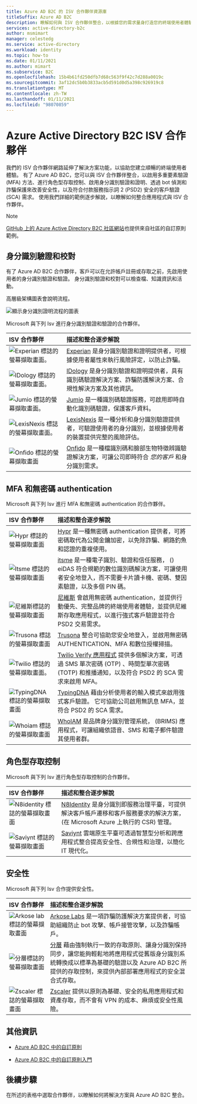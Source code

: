 ```yaml
---
title: Azure AD B2C 的 ISV 合作夥伴資源庫
titleSuffix: Azure AD B2C
description: 瞭解如何與 ISV 合作夥伴整合，以根據您的需求量身打造您的終端使用者體驗。 我們的合作夥伴網路延伸了解決方案功能;啟用 MFA、保護客戶驗證、角色型存取控制;透過身份驗證驗證來對抗詐騙。
services: active-directory-b2c
author: msmimart
manager: celestedg
ms.service: active-directory
ms.workload: identity
ms.topic: how-to
ms.date: 01/11/2021
ms.author: mimart
ms.subservice: B2C
ms.openlocfilehash: 15b4b61fd250dfb7d68c563f9f42c7d288a0019c
ms.sourcegitcommit: 3af12dc5b0b3833acb5d591d0d5a398c926919c8
ms.translationtype: MT
ms.contentlocale: zh-TW
ms.lasthandoff: 01/11/2021
ms.locfileid: "98070859"
---
```

# <a name="azure-active-directory-b2c-isv-partners"></a>Azure Active Directory B2C ISV 合作夥伴

我們的 ISV 合作夥伴網路延伸了解決方案功能，以協助您建立順暢的終端使用者體驗。 有了 Azure AD B2C，您可以與 ISV 合作夥伴整合，以啟用多重要素驗證 (MFA) 方法、進行角色型存取控制、啟用身分識別驗證和證明、透過 bot 偵測和詐騙保護來改善安全性，以及符合付款服務指示詞 2 (PSD2) 安全的客戶驗證 (SCA) 需求。 使用我們詳細的範例逐步解說，以瞭解如何整合應用程式與 ISV 合作夥伴。

>[!NOTE]
>[GitHub 上的 Azure Active Directory B2C 社區網站](https://azure-ad-b2c.github.io/azureadb2ccommunity.io/)也提供來自社區的自訂原則範例。

## <a name="identity-verification-and-proofing"></a>身分識別驗證和校對

有了 Azure AD B2C 合作夥伴，客戶可以在允許帳戶註冊或存取之前，先啟用使用者的身分識別驗證和驗證。 身分識別驗證和校對可以檢查檔、知識資訊和活動。

高層級架構圖表會說明流程。

![顯示身分識別證明流程的圖表](./media/partner-gallery/third-party-identity-proofing.png)

Microsoft 與下列 Isv 進行身分識別驗證和驗證的合作夥伴。

| ISV 合作夥伴 | 描述和整合逐步解說 |
|:-------------------------|:--------------|
|![Experian 標誌的螢幕擷取畫面。](./media/partner-gallery/experian-logo.png) | [Experian](./partner-experian.md) 是身分識別驗證和證明提供者，可根據使用者屬性來執行風險評定，以防止詐騙。 |
|![IDology 標誌的螢幕擷取畫面。](./media/partner-gallery/idology-logo.png) | [IDology](./partner-idology.md) 是身分識別驗證和證明提供者，具有識別碼驗證解決方案、詐騙防護解決方案、合規性解決方案及其他資訊。|
|![Jumio 標誌的螢幕擷取畫面。](./media/partner-gallery/jumio-logo.png) | [Jumio](./partner-jumio.md) 是一種識別碼驗證服務，可啟用即時自動化識別碼驗證，保護客戶資料。 |
| ![LexisNexis 標誌的螢幕擷取畫面。](./media/partner-gallery/lexisnexis-logo.png) | [LexisNexis](./partner-lexisnexis.md) 是一種分析和身分識別驗證提供者，可驗證使用者的身分識別，並根據使用者的裝置提供完整的風險評估。 |
| ![Onfido 標誌的螢幕擷取畫面](./media/partner-gallery/onfido-logo.png) | [Onfido](./partner-onfido.md) 是一種檔識別碼和臉部生物特徵辨識驗證解決方案，可讓公司即時符合 *您的客戶* 和身分識別需求。  |

## <a name="mfa-and-passwordless-authentication"></a>MFA 和無密碼 authentication

Microsoft 與下列 Isv 進行 MFA 和無密碼 authentication 的合作夥伴。

| ISV 合作夥伴 | 描述和整合逐步解說 |
|:-------------------------|:--------------|
| ![Hypr 標誌的螢幕擷取畫面](./media/partner-gallery/hypr-logo.png) | [Hypr](./partner-hypr.md) 是一種無密碼 authentication 提供者，可將密碼取代為公開金鑰加密，以免除詐騙、網路釣魚和認證的重複使用。 |
| ![Itsme 標誌的螢幕擷取畫面](./media/partner-gallery/itsme-logo.png) | [itsme](./partner-itsme.md) 是一種電子識別、驗證和信任服務， () eiDAS 符合規範的數位識別碼解決方案，可讓使用者安全地登入，而不需要卡片讀卡機、密碼、雙因素驗證，以及多個 PIN 碼。 |
| ![尼維斯標誌的螢幕擷取畫面](./media/partner-gallery/nevis-logo.png) | [尼維斯](./partner-nevis.md) 會啟用無密碼 authentication，並提供行動優先、完整品牌的終端使用者體驗，並提供尼維斯存取應用程式，以進行強式客戶驗證並符合 PSD2 交易需求。 |
| ![Trusona 標誌的螢幕擷取畫面](./media/partner-gallery/trusona-logo.png) | [Trusona](./partner-trusona.md) 整合可協助您安全地登入，並啟用無密碼 AUTHENTICATION、MFA 和數位授權掃描。 |
| ![Twilio 標誌的螢幕擷取畫面。](./media/partner-gallery/twilio-logo.png) | [Twilio Verify 應用程式](./partner-twilio.md) 提供多個解決方案，可透過 SMS 單次密碼 (OTP) 、時間型單次密碼 (TOTP) 和推播通知，以及符合 PSD2 的 SCA 需求來啟用 MFA。 |
| ![TypingDNA 標誌的螢幕擷取畫面](./media/partner-gallery/typingdna-logo.png) | [TypingDNA](./partner-typingdna.md) 藉由分析使用者的輸入模式來啟用強式客戶驗證。 它可協助公司啟用無訊息 MFA，並符合 PSD2 的 SCA 需求。 |
| ![Whoiam 標誌的螢幕擷取畫面](./media/partner-gallery/whoiam-logo.png) | [WhoIAM](./partner-whoiam.md) 是品牌身分識別管理系統， (BRIMS) 應用程式，可讓組織依語音、SMS 和電子郵件驗證其使用者群。 |

## <a name="role-based-access-control"></a>角色型存取控制 
 
Microsoft 與下列 Isv 進行角色型存取控制的合作夥伴。

| ISV 合作夥伴 | 描述和整合逐步解說 |
|:-------------------------|:--------------|
| ![N8identity 標誌的螢幕擷取畫面](./media/partner-gallery/n8identity-logo.png) | [N8Identity](./partner-n8identity.md) 是身分識別即服務治理平臺，可提供解決客戶帳戶遷移和客戶服務要求的解決方案， (在 Microsoft Azure 上執行的 CSR) 管理。 |
| ![Saviynt 標誌的螢幕擷取畫面](./media/partner-gallery/saviynt-logo.png) | [Saviynt](./partner-Saviynt.md) 雲端原生平臺可透過智慧型分析和跨應用程式整合提高安全性、合規性和治理，以簡化 IT 現代化。 |

## <a name="security"></a>安全性

Microsoft 與下列 Isv 合作提供安全性。

| ISV 合作夥伴 | 描述和整合逐步解說 |
|:-------------------------|:--------------|
| ![Arkose lab 標誌的螢幕擷取畫面](./media/partner-gallery/arkose-logo.png) | [Arkose Labs](./partner-arkose-labs.md) 是一項詐騙防護解決方案提供者，可協助組織防止 bot 攻擊、帳戶接管攻擊，以及詐騙帳戶。 |
| ![分層標誌的螢幕擷取畫面](./media/partner-gallery/strata-logo.png) | [分層](./partner-strata.md) 藉由強制執行一致的存取原則、讓身分識別保持同步，讓您能夠輕鬆地將應用程式從舊版身分識別系統轉換成以標準為基礎的驗證以及 Azure AD B2C 所提供的存取控制，來提供內部部署應用程式的安全混合式存取。 |
| ![Zscaler 標誌的螢幕擷取畫面](./media/partner-gallery/zscaler-logo.png) | [Zscaler](./partner-zscaler.md) 提供以原則為基礎、安全的私用應用程式和資產存取，而不會有 VPN 的成本、麻煩或安全性風險。 |

## <a name="additional-information"></a>其他資訊

- [Azure AD B2C 中的自訂原則](https://docs.microsoft.com/azure/active-directory-b2c/custom-policy-overview)

- [Azure AD B2C 中的自訂原則入門](https://docs.microsoft.com/azure/active-directory-b2c/custom-policy-get-started?tabs=applications)

## <a name="next-steps"></a>後續步驟

在所述的表格中選取合作夥伴，以瞭解如何將解決方案與 Azure AD B2C 整合。
